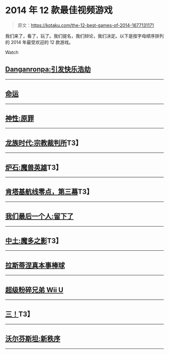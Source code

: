 # 2014 年 12 款最佳视频游戏

> 原文：<https://kotaku.com/the-12-best-games-of-2014-1677131171>

我们来了，看了，玩了。我们提名，我们辩论，我们决定。以下是按字母顺序排列的 2014 年最受欢迎的 12 款游戏。

Watch

## [Danganronpa:引发快乐浩劫](http://kotaku.com/danganronpa-trigger-happy-havoc-the-kotaku-review-1520857478)

* * *

## [命运](http://kotaku.com/destiny-the-kotaku-review-1637735501)

* * *

## [神性:原罪](http://kotaku.com/im-glad-theyre-still-making-games-like-divinity-origin-1600013660)

* * *

## [龙族时代:宗教裁判所](http://kotaku.com/dragon-age-inquisition-the-kotaku-review-1659833205)T3】

* * *

## [炉石:魔兽英雄](http://kotaku.com/ok-im-addicted-to-hearthstone-1565612081)T3】

* * *

## [肯塔基航线零点，第三幕](http://kotaku.com/heres-why-you-should-play-kentucky-route-zero-5974891)T3】

* * *

## [我们最后一个人:留下了](http://kotaku.com/the-last-of-us-left-behind-the-kotaku-review-1521786675)

* * *

## [中土:魔多之影](http://kotaku.com/middle-earth-shadow-of-mordor-the-kotaku-review-1639361008)T3】

* * *

## [拉斯蒂涅真本事棒球](http://www.nytimes.com/2014/05/24/arts/video-games/rustys-real-deal-baseball-video-game-tests-haggling-skills.html?_r=0)

* * *

## [超级粉碎兄弟 Wii U](http://kotaku.com/super-smash-bros-wii-u-the-kotaku-review-1662516976)

* * *

## [三！](http://kotaku.com/threes-is-the-addictive-iphone-game-you-deserve-1518526296)T3】

* * *

## [沃尔芬斯坦:新秩序](http://kotaku.com/wolfenstein-the-new-order-the-kotaku-review-1579710698)

* * *